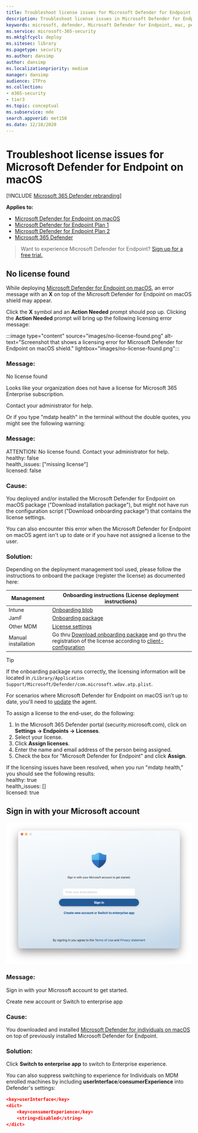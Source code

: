 ```yaml
---
title: Troubleshoot license issues for Microsoft Defender for Endpoint on Mac
description: Troubleshoot license issues in Microsoft Defender for Endpoint on Mac.
keywords: microsoft, defender, Microsoft Defender for Endpoint, mac, performance, big sur, monterey, ventura, mde for mac
ms.service: microsoft-365-security
ms.mktglfcycl: deploy
ms.sitesec: library
ms.pagetype: security
ms.author: dansimp
author: dansimp
ms.localizationpriority: medium
manager: dansimp
audience: ITPro
ms.collection: 
- m365-security
- tier3
ms.topic: conceptual
ms.subservice: mde
search.appverid: met150
ms.date: 12/18/2020
---
```


# Troubleshoot license issues for Microsoft Defender for Endpoint on macOS

[!INCLUDE [Microsoft 365 Defender rebranding](../../includes/microsoft-defender.md)]


**Applies to:**

- [Microsoft Defender for Endpoint on macOS](microsoft-defender-endpoint-mac.md)
- [Microsoft Defender for Endpoint Plan 1](https://go.microsoft.com/fwlink/p/?linkid=2154037)
- [Microsoft Defender for Endpoint Plan 2](https://go.microsoft.com/fwlink/p/?linkid=2154037)
- [Microsoft 365 Defender](https://go.microsoft.com/fwlink/?linkid=2118804)

> Want to experience Microsoft Defender for Endpoint? [Sign up for a free trial.](https://signup.microsoft.com/create-account/signup?products=7f379fee-c4f9-4278-b0a1-e4c8c2fcdf7e&ru=https://aka.ms/MDEp2OpenTrial?ocid=docs-wdatp-exposedapis-abovefoldlink)

## No license found

While deploying [Microsoft Defender for Endpoint on macOS](microsoft-defender-endpoint-mac.md), an error message with an **X** on top of the Microsoft Defender for Endpoint on macOS shield may appear. 

Click the **X** symbol and an **Action Needed** prompt should pop up. Clicking the **Action Needed** prompt will bring up the following licensing error message: 



:::image type="content" source="images/no-license-found.png" alt-text="Screenshot that shows a licensing error for Microsoft Defender for Endpoint on macOS shield." lightbox="images/no-license-found.png":::
### Message:

No license found

Looks like your organization does not have a license for Microsoft 365 Enterprise subscription.

Contact your administrator for help.


Or if you type "mdatp health" in the terminal without the double quotes, you might see the following warning:
### Message:
ATTENTION: No license found. Contact your administrator for help.\
healthy: false\
health_issues: ["missing license"]\
licensed: false

### Cause:

You deployed and/or installed the Microsoft Defender for Endpoint on macOS package ("Download installation package"), but might not have run the configuration script ("Download onboarding package") that contains the license settings.


You can also encounter this error when the Microsoft Defender for Endpoint on macOS agent isn't up to date or if you have not assigned a license to the user.



### Solution:
Depending on the deployment management tool used, please follow the instructions to onboard the package (register the license) as documented here:

|Management|Onboarding instructions (License deployment instructions)|
|-|-|
|Intune|[Onboarding blob](/microsoft-365/security/defender-endpoint/mac-install-with-intune?view=o365-worldwide#onboarding-blob&preserve-view=true)|
|JamF|[Onboarding package](/microsoft-365/security/defender-endpoint/mac-jamfpro-policies?view=o365-worldwide#step-1-get-the-microsoft-defender-for-endpoint-onboarding-package&preserve-view=true)|
|Other MDM|[License settings](/microsoft-365/security/defender-endpoint/mac-install-with-other-mdm?view=o365-worldwide#license-settings&preserve-view=true)|
|Manual installation| Go thru [Download onboarding package](/microsoft-365/security/defender-endpoint/mac-install-manually?view=o365-worldwide#download-installation-and-onboarding-packages&preserve-view=true) and go thru the registration of the license according to [client-configuration](/microsoft-365/security/defender-endpoint/mac-install-manually?view=o365-worldwide#client-configuration&preserve-view=true)|

>[!TIP] 
> If the onboarding package runs correctly, the licensing information will be located in `/Library/Application Support/Microsoft/Defender/com.microsoft.wdav.atp.plist`.

For scenarios where Microsoft Defender for Endpoint on macOS isn't up to date, you'll need to [update](/microsoft-365/security/defender-endpoint/mac-updates?view=o365-worldwide&preserve-view=true) the agent.

To assign a license to the end-user, do the following:
1. In the Microsoft 365 Defender portal (security.microsoft.com), click on **Settings -> Endpoints -> Licenses**. 
1. Select your license.
1. Click **Assign licenses**.
1. Enter the name and email address of the person being assigned.
1. Check the box for "Microsoft Defender for Endpoint" and click **Assign**.

If the licensing issues have been resolved, when you run "mdatp health," you should see the following results:\
healthy: true\
health_issues: []\
licensed: true

## Sign in with your Microsoft account

![Sign in with your Microsoft account to get started](images/mac-consumer-login.png)

### Message:

Sign in with your Microsoft account to get started.

Create new account or Switch to enterprise app

### Cause:

You downloaded and installed [Microsoft Defender for individuals on macOS](https://www.microsoft.com/en-us/microsoft-365/microsoft-defender-for-individuals) on top of previously installed Microsoft Defender for Endpoint.

### Solution:

Click **Switch to enterprise app** to switch to Enterprise experience.

You can also suppress switching to experience for Individuals on MDM enrolled machines by including **userInterface**/**consumerExperience** into Defender's settings:

```json
<key>userInterface</key>
<dict>
    <key>consumerExperience</key>
    <string>disabled</string>
</dict>
```
